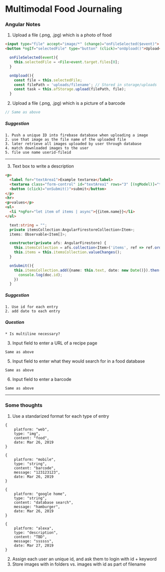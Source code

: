 # Multimodal Food Journaling
### Angular Notes
1. Upload a file (.png, .jpg) which is a photo of food

```html
<input type="file" accept="image/*" (change)="onFileSelected($event)">
<button *ngIf="selectedFile" type="button" (click)="onUpload()">Upload</button>
```

```typescript
  onFileSelected(event){
    this.selectedFile = <File>event.target.files[0];
  }

  onUpload(){
    const file = this.selectedFile;
    const filePath = 'uploads/filename'; // Stored in storage/uploads
    const task = this.afStorage.upload(filePath, file);
  }
```

2. Upload a file (.png, .jpg) which is a picture of a barcode

```typescript
// Same as above
```
##### Suggestion
    1. Push a unique ID into firebase database when uploading a image
    2. use that image as the file name of the uploaded file
    3. later retrieve all images uploaded by user through database
    4. match downloaded images to the user
    5. file use name userid-fileid

---

3. Text box to write a description

```html
<p>
  <label for="textArea1">Example textarea</label>
  <textarea class="form-control" id="textArea1" rows="3" [(ngModel)]="text"></textarea>
  <button (click)="onSubmit()">submit</button>
</p>
<hr>
<p>values</p>
<ul>
  <li *ngFor="let item of items | async">{{item.name}}</li>
</ul>
```

```typescript
  text:string = "";
  private itemsCollection:AngularFirestoreCollection<Item>;
  items: Observable<Item[]>;

  constructor(private afs: AngularFirestore) {
    this.itemsCollection = afs.collection<Item>('items', ref => ref.orderBy('date', 'asc'));
    this.items = this.itemsCollection.valueChanges();
  }

  onSubmit(){
    this.itemsCollection.add({name: this.text, date: new Date()}).then(doc => {
      console.log(doc.id);
    })
  }
```

##### Suggestion
    1. Use id for each entry
    2. add date to each entry

##### Question
    * Is multiline necessary?

3. Input field to enter a URL of a recipe page

```
Same as above
```

5. Input field to enter what they would search for in a food database

```
Same as above
```

6. Input field to enter a barcode

```
Same as above
```

---
### Some thoughts
1. Use a standarized format for each type of entry
```
{
    platform: "web",
    type: "img",
    content: "food",
    date: Mar 26, 2019
}

{
    platform: "mobile",
    type: "string",
    content: "barcode",
    message: "123123123",
    date: Mar 26, 2019
}

{
    platform: "google home",
    type: "string",
    content: "database search",
    message: "hamburger",
    date: Mar 26, 2019
}

{
    platform: "alexa",
    type: "description",
    content: "TBD",
    message: "ssssss",
    date: Mar 27, 2019
}
```
2. Assign each user an unique id, and ask them to login with id + keyword
3. Store images with in folders vs. images with id as part of filename

